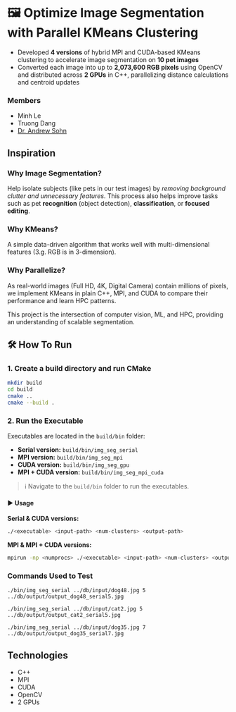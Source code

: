# 🖼️ Optimize Image Segmentation with Parallel KMeans Clustering

- Developed **4 versions** of hybrid MPI and CUDA-based KMeans clustering to accelerate image segmentation on **10 pet images**
- Converted each image into up to **2,073,600 RGB pixels** using OpenCV and distributed across **2 GPUs** in C++, parallelizing distance calculations and centroid updates

### Members

- Minh Le
- Truong Dang
- [Dr. Andrew Sohn](https://web.njit.edu/~sohna)

## Inspiration

### Why Image Segmentation?

Help isolate subjects (like pets in our test images) by _removing background clutter and unnecessary features_. This process also helps improve tasks such as pet **recognition** (object detection), **classification**, or **focused editing**.

### Why KMeans?

A simple data-driven algorithm that works well with multi-dimensional features (3.g. RGB is in 3-dimension).

### Why Parallelize?

As real-world images (Full HD, 4K, Digital Camera) contain millions of pixels, we implement KMeans in plain C++, MPI, and CUDA to compare their performance and learn HPC patterns.

This project is the intersection of computer vision, ML, and HPC, providing an understanding of scalable segmentation.

## 🛠️ How To Run

### 1. Create a build directory and run CMake

```bash
mkdir build
cd build
cmake ..
cmake --build .
```

### 2. Run the Executable

Executables are located in the `build/bin` folder:

- **Serial version:** `build/bin/img_seg_serial`  
- **MPI version:** `build/bin/img_seg_mpi`  
- **CUDA version:** `build/bin/img_seg_gpu`  
- **MPI + CUDA version:** `build/bin/img_seg_mpi_cuda`  

> ℹ️ Navigate to the `build/bin` folder to run the executables.

#### ▶️ Usage

**Serial & CUDA versions:**

```bash
./<executable> <input-path> <num-clusters> <output-path>
```

**MPI & MPI + CUDA versions:**

```bash
mpirun -np <numprocs> ./<executable> <input-path> <num-clusters> <output-path>
```

### Commands Used to Test

`./bin/img_seg_serial ../db/input/dog48.jpg 5 ../db/output/output_dog48_serial5.jpg`

`./bin/img_seg_serial ../db/input/cat2.jpg 5 ../db/output/output_cat2_serial5.jpg`

`./bin/img_seg_serial ../db/input/dog35.jpg 7 ../db/output/output_dog35_serial7.jpg`


## Technologies

- C++
- MPI
- CUDA
- OpenCV
- 2 GPUs